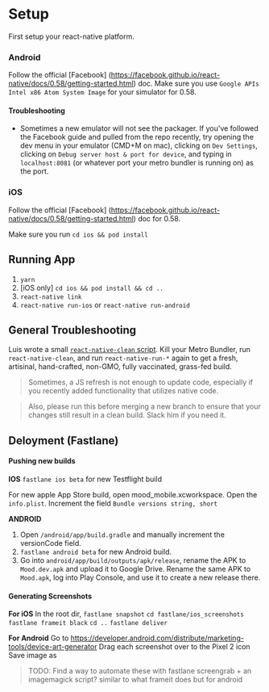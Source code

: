 # Setup

First setup your react-native platform. 

### Android
Follow the official [Facebook] (https://facebook.github.io/react-native/docs/0.58/getting-started.html) doc. Make sure you use `Google APIs Intel x86 Atom System Image` for your simulator for 0.58.

#### Troubleshooting
* Sometimes a new emulator will not see the packager. If you've followed the Facebook guide and pulled from the repo recently, try opening the dev menu in your emulator (CMD+M on mac), clicking on `Dev Settings`, clicking on `Debug server host & port for device`, and typing in `localhost:8081` (or whatever port your metro bundler is running on) as the port.

### iOS
Follow the official [Facebook] (https://facebook.github.io/react-native/docs/0.58/getting-started.html) doc for 0.58.

Make sure you run `cd ios && pod install`

## Running App 
1. `yarn`
2. [iOS only] `cd ios && pod install && cd ..`
3. `react-native link`
4. `react-native run-ios` or `react-native run-android`

## General Troubleshooting
Luis wrote a small [`react-native-clean` script](https://gist.github.com/whoislewys/18942ac40edb68460c709fe2ed74dee4). Kill your Metro Bundler, run `react-native-clean`, and run `react-native-run-*` again to get a fresh, artisinal, hand-crafted, non-GMO, fully vaccinated, grass-fed build.

> Sometimes, a JS refresh is not enough to update code, especially if you recently added functionality that utilizes native code.

> Also, please run this before merging a new branch to ensure that your changes still result in a clean build. Slack him if you need it. 

## Deloyment (Fastlane)

#### Pushing new builds
**IOS**
`fastlane ios beta` for new Testflight build

For new apple App Store build, open mood_mobile.xcworkspace. Open the `info.plist`. Increment the field `Bundle versions string, short`

**ANDROID** 
1. Open `/android/app/build.gradle` and manually increment the versionCode field.
2. `fastlane android beta` for new Android build.
3. Go into `android/app/build/outputs/apk/release`, rename the APK to `Mood.dev.apk` and upload it to Google Drive. Rename the same APK to `Mood.apk`, log into Play Console, and use it to create a new release there.

#### Generating Screenshots
**For iOS**
In the root dir,
`fastlane snapshot`
`cd fastlane/ios_screenshots`
`fastlane frameit black`
`cd ..`
`fastlane deliver`

**For Android**
Go to https://developer.android.com/distribute/marketing-tools/device-art-generator
Drag each screenshot over to the Pixel 2 icon
Save image as
> TODO: Find a way to automate these with fastlane screengrab + an imagemagick script? similar to what frameit does but for android
